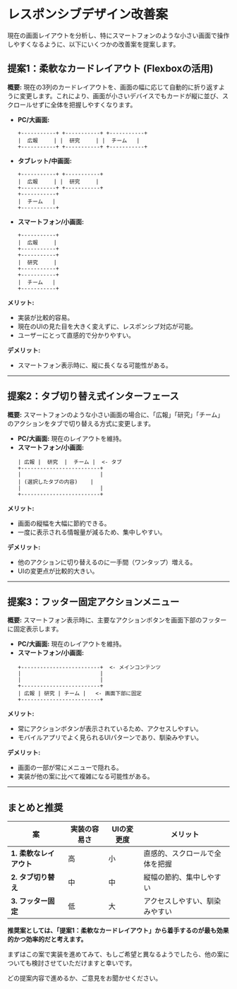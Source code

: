 # レスポンシブデザイン改善案

現在の画面レイアウトを分析し、特にスマートフォンのような小さい画面で操作しやすくなるように、以下にいくつかの改善案を提案します。

## 提案1：柔軟なカードレイアウト (Flexboxの活用)

**概要:**
現在の3列のカードレイアウトを、画面の幅に応じて自動的に折り返すように変更します。これにより、画面が小さいデバイスでもカードが縦に並び、スクロールせずに全体を把握しやすくなります。

- **PC/大画面:**
  ```
  +-----------+ +-----------+ +-----------+
  |  広報     | |  研究     | |  チーム   |
  +-----------+ +-----------+ +-----------+
  ```
- **タブレット/中画面:**
  ```
  +-----------+ +-----------+
  |  広報     | |  研究     |
  +-----------+ +-----------+
  +-----------+
  |  チーム   |
  +-----------+
  ```
- **スマートフォン/小画面:**
  ```
  +-----------+
  |  広報     |
  +-----------+
  +-----------+
  |  研究     |
  +-----------+
  +-----------+
  |  チーム   |
  +-----------+
  ```

**メリット:**

- 実装が比較的容易。
- 現在のUIの見た目を大きく変えずに、レスポンシブ対応が可能。
- ユーザーにとって直感的で分かりやすい。

**デメリット:**

- スマートフォン表示時に、縦に長くなる可能性がある。

---

## 提案2：タブ切り替え式インターフェース

**概要:**
スマートフォンのような小さい画面の場合に、「広報」「研究」「チーム」のアクションをタブで切り替える方式に変更します。

- **PC/大画面:** 現在のレイアウトを維持。
- **スマートフォン/小画面:**
  ```
  | 広報 |  研究  |  チーム |  <- タブ
  +-------------------------+
  |                         |
  | (選択したタブの内容)    |
  |                         |
  +-------------------------+
  ```

**メリット:**

- 画面の縦幅を大幅に節約できる。
- 一度に表示される情報量が減るため、集中しやすい。

**デメリット:**

- 他のアクションに切り替えるのに一手間（ワンタップ）増える。
- UIの変更点が比較的大きい。

---

## 提案3：フッター固定アクションメニュー

**概要:**
スマートフォン表示時に、主要なアクションボタンを画面下部のフッターに固定表示します。

- **PC/大画面:** 現在のレイアウトを維持。
- **スマートフォン/小画面:**
  ```
  +-------------------------+  <- メインコンテンツ
  |                         |
  |                         |
  +-------------------------+
  | 広報 | 研究 | チーム |   <- 画面下部に固定
  +-------------------------+
  ```

**メリット:**

- 常にアクションボタンが表示されているため、アクセスしやすい。
- モバイルアプリでよく見られるUIパターンであり、馴染みやすい。

**デメリット:**

- 画面の一部が常にメニューで隠れる。
- 実装が他の案に比べて複雑になる可能性がある。

---

## まとめと推奨

| 案                      | 実装の容易さ | UIの変更度 | メリット                       |
| ----------------------- | ------------ | ---------- | ------------------------------ |
| **1. 柔軟なレイアウト** | 高           | 小         | 直感的、スクロールで全体を把握 |
| **2. タブ切り替え**     | 中           | 中         | 縦幅の節約、集中しやすい       |
| **3. フッター固定**     | 低           | 大         | アクセスしやすい、馴染みやすい |

**推奨案としては、「提案1：柔軟なカードレイアウト」から着手するのが最も効果的かつ効率的だと考えます。**

まずはこの案で実装を進めてみて、もしご希望と異なるようでしたら、他の案についても検討させていただけますと幸いです。

どの提案内容で進めるか、ご意見をお聞かせください。
